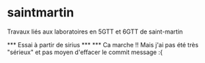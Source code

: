 # saintmartin
Travaux liés aux laboratoires en 5GTT et 6GTT de saint-martin

*** Essai à partir de sirius ***
*** Ca marche !! Mais j'ai pas été très "sérieux" et pas moyen d'effacer le
commit message :{

